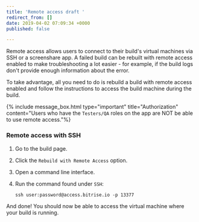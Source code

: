```yaml
---
title: 'Remote access draft '
redirect_from: []
date: 2019-04-02 07:09:34 +0000
published: false

---
```

Remote access allows users to connect to their build's virtual machines via SSH or a screenshare app. A failed build can be rebuilt with remote access enabled to make troubleshooting a lot easier - for example, if the build logs don't provide enough information about the error.

To take advantage, all you need to do is rebuild a build with remote access enabled and follow the instructions to access the build machine during the build. 

{% include message_box.html type="important" title="Authorization" content="Users who have the `Testers/QA` roles on the app are NOT be able to use remote access."%} 

### Remote access with SSH

1. Go to the build page.
2. Click the `Rebuild with Remote Access` option.
3. Open a command line interface.
4. Run the command found under `SSH`:

       ssh user:password@access.bitrise.io -p 13377

And done! You should now be able to access the virtual machine where your build is running. 